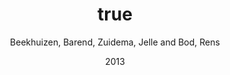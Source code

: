---
author: Beekhuizen, Barend, Zuidema, Jelle and Bod, Rens
date: 2013
title: {Three design principles of language: The search for parsimony in redundancy}
category: journal
journal: {Language and Speech}
pages: 265--290
---